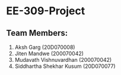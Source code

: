 # EE-309-Project
## Team Members:
1. Aksh Garg (20D070008) <br />
2. Jiten Mandwe (200070042) <br />
3. Mudavath Vishnuvardhan (200070042) <br />
4. Siddhartha Shekhar Kusum (20D070077)

